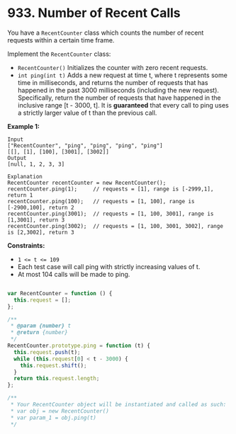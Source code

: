 # 933. Number of Recent Calls
You have a `RecentCounter` class which counts the number of recent requests within a certain time frame.

Implement the `RecentCounter` class:

- `RecentCounter()` Initializes the counter with zero recent requests.
- `int ping(int t)` Adds a new request at time t, where t represents some time in milliseconds, and returns the number of requests that has happened in the past 3000 milliseconds (including the new request). Specifically, return the number of requests that have happened in the inclusive range [t - 3000, t].
It is **guaranteed** that every call to ping uses a strictly larger value of t than the previous call.

 

**Example 1:**
```
Input
["RecentCounter", "ping", "ping", "ping", "ping"]
[[], [1], [100], [3001], [3002]]
Output
[null, 1, 2, 3, 3]

Explanation
RecentCounter recentCounter = new RecentCounter();
recentCounter.ping(1);     // requests = [1], range is [-2999,1], return 1
recentCounter.ping(100);   // requests = [1, 100], range is [-2900,100], return 2
recentCounter.ping(3001);  // requests = [1, 100, 3001], range is [1,3001], return 3
recentCounter.ping(3002);  // requests = [1, 100, 3001, 3002], range is [2,3002], return 3
``` 

**Constraints:**

- `1 <= t <= 109`
- Each test case will call ping with strictly increasing values of t.
- At most 104 calls will be made to ping.

```javascript

var RecentCounter = function () {
  this.request = [];
};

/** 
 * @param {number} t
 * @return {number}
 */
RecentCounter.prototype.ping = function (t) {
  this.request.push(t);
  while (this.request[0] < t - 3000) {
    this.request.shift();
  }
  return this.request.length;
};

/**
 * Your RecentCounter object will be instantiated and called as such:
 * var obj = new RecentCounter()
 * var param_1 = obj.ping(t)
 */
```

